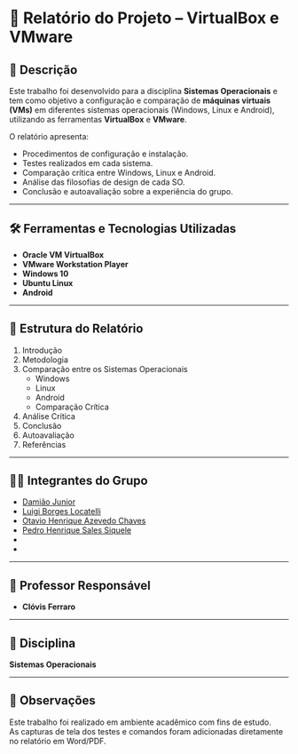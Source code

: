 # 📘 Relatório do Projeto – VirtualBox e VMware

## 📖 Descrição
Este trabalho foi desenvolvido para a disciplina **Sistemas Operacionais** e tem como objetivo a configuração e comparação de **máquinas virtuais (VMs)** em diferentes sistemas operacionais (Windows, Linux e Android), utilizando as ferramentas **VirtualBox** e **VMware**.

O relatório apresenta:
- Procedimentos de configuração e instalação.
- Testes realizados em cada sistema.
- Comparação crítica entre Windows, Linux e Android.
- Análise das filosofias de design de cada SO.
- Conclusão e autoavaliação sobre a experiência do grupo.

---

## 🛠️ Ferramentas e Tecnologias Utilizadas
- **Oracle VM VirtualBox**
- **VMware Workstation Player**
- **Windows 10**
- **Ubuntu Linux**
- **Android**

---

## 📂 Estrutura do Relatório
1. Introdução  
2. Metodologia  
3. Comparação entre os Sistemas Operacionais  
   - Windows  
   - Linux  
   - Android  
   - Comparação Crítica  
4. Análise Crítica  
5. Conclusão  
6. Autoavaliação  
7. Referências  

---

## 👨‍💻 Integrantes do Grupo
- <a href="https://github.com/juninho-Oliveira">Damião Junior</a>  
- <a href="https://github.com/Luigi-Loc">Luigi Borges Locatelli</a>  
- <a href="https://github.com/OtavioHx0">Otavio Henrique Azevedo Chaves</a> 
- <a href="https://github.com/TheBestOFWord">Pedro Henrique Sales Siquele</a>
- <a href=""></a>  
- <a href=""></a>    


---

## 📌 Professor Responsável
- **Clóvis Ferraro**

---

## 🏫 Disciplina
**Sistemas Operacionais**

---

## 📅 Observações
Este trabalho foi realizado em ambiente acadêmico com fins de estudo.  
As capturas de tela dos testes e comandos foram adicionadas diretamente no relatório em Word/PDF.
